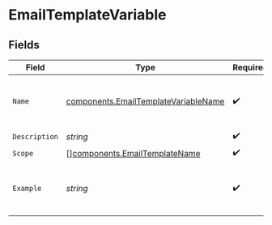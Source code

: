 # EmailTemplateVariable


## Fields

| Field                                                                                        | Type                                                                                         | Required                                                                                     | Description                                                                                  | Example                                                                                      |
| -------------------------------------------------------------------------------------------- | -------------------------------------------------------------------------------------------- | -------------------------------------------------------------------------------------------- | -------------------------------------------------------------------------------------------- | -------------------------------------------------------------------------------------------- |
| `Name`                                                                                       | [components.EmailTemplateVariableName](../../models/components/emailtemplatevariablename.md) | :heavy_check_mark:                                                                           | Enum for available portal email template variables.<br/>                                     |                                                                                              |
| `Description`                                                                                | *string*                                                                                     | :heavy_check_mark:                                                                           | N/A                                                                                          |                                                                                              |
| `Scope`                                                                                      | [][components.EmailTemplateName](../../models/components/emailtemplatename.md)               | :heavy_check_mark:                                                                           | N/A                                                                                          |                                                                                              |
| `Example`                                                                                    | *string*                                                                                     | :heavy_check_mark:                                                                           | Example value of the email template variable                                                 | My Company Portal                                                                            |